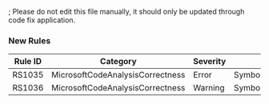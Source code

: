 ; Please do not edit this file manually, it should only be updated through code fix application.

### New Rules

Rule ID | Category | Severity | Notes
--------|----------|----------|-------
RS1035 | MicrosoftCodeAnalysisCorrectness | Error | SymbolIsBannedInAnalyzersAnalyzer
RS1036 | MicrosoftCodeAnalysisCorrectness | Warning | SymbolIsBannedInAnalyzersAnalyzer
